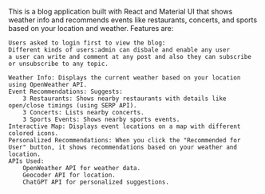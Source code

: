 This is a blog application built with React and Material UI that shows weather info and recommends events like restaurants, concerts, and sports based on your location and weather.
Features are:


    Users asked to login first to view the blog:
    Different kinds of users:admin can disbale and enable any user
    a user can write and comment at any post and also they can subscribe or unsubscribe to any topic.
    
    Weather Info: Displays the current weather based on your location using OpenWeather API.
    Event Recommendations: Suggests:
        3 Restaurants: Shows nearby restaurants with details like open/close timings (using SERP API).
        3 Concerts: Lists nearby concerts.
        3 Sports Events: Shows nearby sports events.
    Interactive Map: Displays event locations on a map with different colored icons.
    Personalized Recommendations: When you click the "Recommended for User" button, it shows recommendations based on your weather and location.
    APIs Used:
        OpenWeather API for weather data.
        Geocoder API for location.
        ChatGPT API for personalized suggestions.
